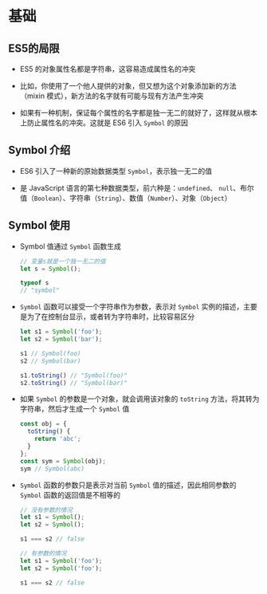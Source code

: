 # 基础

## ES5的局限

+ ES5 的对象属性名都是字符串，这容易造成属性名的冲突

+ 比如，你使用了一个他人提供的对象，但又想为这个对象添加新的方法（mixin 模式），新方法的名字就有可能与现有方法产生冲突

+ 如果有一种机制，保证每个属性的名字都是独一无二的就好了，这样就从根本上防止属性名的冲突。这就是 ES6 引入 `Symbol` 的原因

## Symbol 介绍

+ ES6 引入了一种新的原始数据类型 `Symbol`，表示独一无二的值

+ 是 JavaScript 语言的第七种数据类型，前六种是：`undefined`、 `null`、布尔值（`Boolean`）、字符串（`String`）、数值（`Number`）、对象（`Object`）

## Symbol 使用

+ Symbol 值通过 `Symbol` 函数生成

  ```js
  // 变量s就是一个独一无二的值
  let s = Symbol();

  typeof s
  // "symbol"
  ```

+ `Symbol` 函数可以接受一个字符串作为参数，表示对 `Symbol` 实例的描述，主要是为了在控制台显示，或者转为字符串时，比较容易区分

  ```js
  let s1 = Symbol('foo');
  let s2 = Symbol('bar');

  s1 // Symbol(foo)
  s2 // Symbol(bar)

  s1.toString() // "Symbol(foo)"
  s2.toString() // "Symbol(bar)"
  ```

+ 如果 `Symbol` 的参数是一个对象，就会调用该对象的 `toString` 方法，将其转为字符串，然后才生成一个 `Symbol` 值

  ```js
  const obj = {
    toString() {
      return 'abc';
    }
  };
  const sym = Symbol(obj);
  sym // Symbol(abc)
  ```

+ `Symbol` 函数的参数只是表示对当前 `Symbol` 值的描述，因此相同参数的 `Symbol` 函数的返回值是不相等的

  ```js
  // 没有参数的情况
  let s1 = Symbol();
  let s2 = Symbol();

  s1 === s2 // false
  ```

  ```js
  // 有参数的情况
  let s1 = Symbol('foo');
  let s2 = Symbol('foo');

  s1 === s2 // false
  ```

